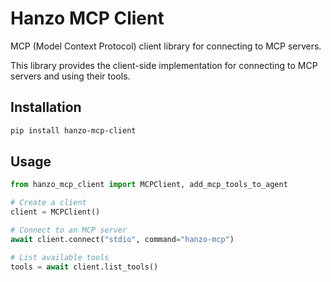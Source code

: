 # Hanzo MCP Client

MCP (Model Context Protocol) client library for connecting to MCP servers.

This library provides the client-side implementation for connecting to MCP servers and using their tools.

## Installation

```bash
pip install hanzo-mcp-client
```

## Usage

```python
from hanzo_mcp_client import MCPClient, add_mcp_tools_to_agent

# Create a client
client = MCPClient()

# Connect to an MCP server
await client.connect("stdio", command="hanzo-mcp")

# List available tools
tools = await client.list_tools()
```